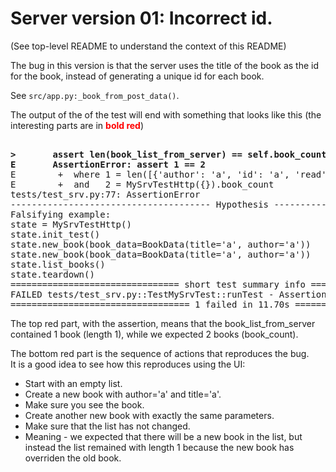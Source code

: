 # Server version 01: Incorrect id.
(See top-level README to understand the context of this README)

The bug in this version is that the server uses the title of the book as the id
for the book, instead of generating a unique id for each book.

See `src/app.py:_book_from_post_data()`.

The output of the of the test will end with something that looks like this
(the interesting parts are in <span style="color:red;">**bold red**</span>)

<!-- <style>
pre span{
    color:red;
    font-weight:bold;
}
</style> -->

<pre>
<span style="font-weight:bold;">
&gt;       assert len(book_list_from_server) == self.book_count
E       AssertionError: assert 1 == 2</span>
E        +  where 1 = len([{'author': 'a', 'id': 'a', 'read': False, 'title': 'a'}])
E        +  and   2 = MySrvTestHttp({}).book_count
tests/test_srv.py:77: AssertionError
-------------------------------------- Hypothesis ---------------------------------------
Falsifying example:
state = MySrvTestHttp()
state.init_test()
<span>state.new_book(book_data=BookData(title='a', author='a'))
state.new_book(book_data=BookData(title='a', author='a'))
state.list_books()</span>
state.teardown()
================================ short test summary info ================================
FAILED tests/test_srv.py::TestMySrvTest::runTest - AssertionError: assert 1 == 2
================================== 1 failed in 11.70s ===================================
</pre>

The top red part, with the assertion, means that the book_list_from_server contained 1 book (length 1), while we expected 2 books (book_count).

The bottom red part is the sequence of actions that reproduces the bug.<br>
It is a good idea to see how this reproduces using the UI:
- Start with an empty list.
- Create a new book with author='a' and title='a'.
- Make sure you see the book.
- Create another new book with exactly the same parameters.
- Make sure that the list has not changed.
- Meaning - we expected that there will be a new book in the list, but instead the list remained with length 1 because the new book has overriden the old book.
